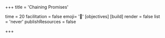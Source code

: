 +++
title = 'Chaining Promises'

time = 20
facilitation = false
emoji= '🧩'
[objectives]
[build]
  render = false
  list = 'never'
  publishResources = false

+++
